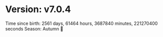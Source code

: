 # Version: v7.0.4
Time since birth: 2561 days, 61464 hours, 3687840 minutes, 221270400 seconds
Season: Autumn 🍁
